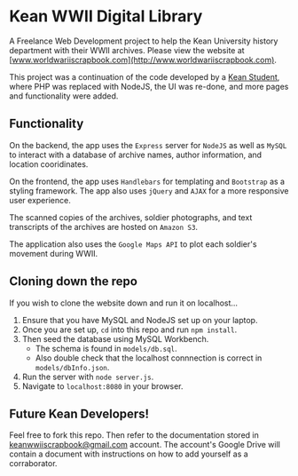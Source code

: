 # Kean WWII Digital Library
A Freelance Web Development project to help the Kean University history department with their WWII archives.
Please view the website at [www.worldwariiscrapbook.com](http://www.worldwariiscrapbook.com).

This project was a continuation of the code developed by a [Kean Student](https://github.com/joseph-galindo/digital-library-kean), where PHP was replaced with NodeJS, the UI was re-done, and more pages and functionality were added.


## Functionality
On the backend, the app uses the `Express` server for `NodeJS` as well as `MySQL` to interact with a database of archive names, author information, and location cooridinates.

On the frontend, the app uses `Handlebars` for templating and `Bootstrap` as a styling framework. The app also uses `jQuery` and `AJAX` for a more responsive user experience.

The scanned copies of the archives, soldier photographs, and text transcripts of the archives are hosted on `Amazon S3`.

The application also uses the `Google Maps API` to plot each soldier's movement during WWII.


## Cloning down the repo
If you wish to clone the website down and run it on localhost...
  1. Ensure that you have MySQL and NodeJS set up on your laptop.
  2. Once you are set up, `cd` into this repo and run `npm install`.
  3. Then seed the database using MySQL Workbench.
      * The schema is found in `models/db.sql`.
      * Also double check that the localhost connnection is correct in `models/dbInfo.json`.
  4. Run the server with `node server.js`.
  5. Navigate to `localhost:8080` in your browser.


## Future Kean Developers!
Feel free to fork this repo.
Then refer to the documentation stored in keanwwiiscrapbook@gmail.com account.
The account's Google Drive will contain a document with instructions on how to add yourself as a corraborator.